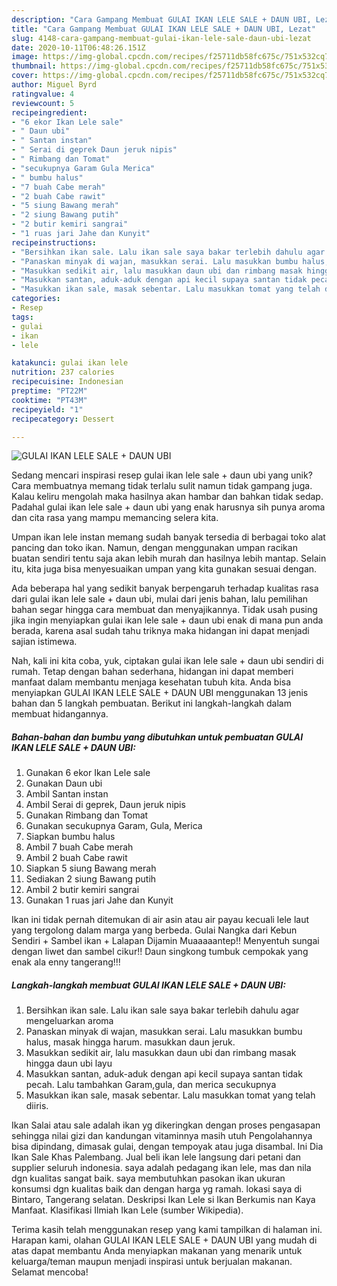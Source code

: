 ```yaml
---
description: "Cara Gampang Membuat GULAI IKAN LELE SALE + DAUN UBI, Lezat"
title: "Cara Gampang Membuat GULAI IKAN LELE SALE + DAUN UBI, Lezat"
slug: 4148-cara-gampang-membuat-gulai-ikan-lele-sale-daun-ubi-lezat
date: 2020-10-11T06:48:26.151Z
image: https://img-global.cpcdn.com/recipes/f25711db58fc675c/751x532cq70/gulai-ikan-lele-sale-daun-ubi-foto-resep-utama.jpg
thumbnail: https://img-global.cpcdn.com/recipes/f25711db58fc675c/751x532cq70/gulai-ikan-lele-sale-daun-ubi-foto-resep-utama.jpg
cover: https://img-global.cpcdn.com/recipes/f25711db58fc675c/751x532cq70/gulai-ikan-lele-sale-daun-ubi-foto-resep-utama.jpg
author: Miguel Byrd
ratingvalue: 4
reviewcount: 5
recipeingredient:
- "6 ekor Ikan Lele sale"
- " Daun ubi"
- " Santan instan"
- " Serai di geprek Daun jeruk nipis"
- " Rimbang dan Tomat"
- "secukupnya Garam Gula Merica"
- " bumbu halus"
- "7 buah Cabe merah"
- "2 buah Cabe rawit"
- "5 siung Bawang merah"
- "2 siung Bawang putih"
- "2 butir kemiri sangrai"
- "1 ruas jari Jahe dan Kunyit"
recipeinstructions:
- "Bersihkan ikan sale. Lalu ikan sale saya bakar terlebih dahulu agar mengeluarkan aroma"
- "Panaskan minyak di wajan, masukkan serai. Lalu masukkan bumbu halus, masak hingga harum. masukkan daun jeruk."
- "Masukkan sedikit air, lalu masukkan daun ubi dan rimbang masak hingga daun ubi layu"
- "Masukkan santan, aduk-aduk dengan api kecil supaya santan tidak pecah. Lalu tambahkan Garam,gula, dan merica secukupnya"
- "Masukkan ikan sale, masak sebentar. Lalu masukkan tomat yang telah diiris."
categories:
- Resep
tags:
- gulai
- ikan
- lele

katakunci: gulai ikan lele 
nutrition: 237 calories
recipecuisine: Indonesian
preptime: "PT22M"
cooktime: "PT43M"
recipeyield: "1"
recipecategory: Dessert

---
```



![GULAI IKAN LELE SALE + DAUN UBI](https://img-global.cpcdn.com/recipes/f25711db58fc675c/751x532cq70/gulai-ikan-lele-sale-daun-ubi-foto-resep-utama.jpg)

Sedang mencari inspirasi resep gulai ikan lele sale + daun ubi yang unik? Cara membuatnya memang tidak terlalu sulit namun tidak gampang juga. Kalau keliru mengolah maka hasilnya akan hambar dan bahkan tidak sedap. Padahal gulai ikan lele sale + daun ubi yang enak harusnya sih punya aroma dan cita rasa yang mampu memancing selera kita.

Umpan ikan lele instan memang sudah banyak tersedia di berbagai toko alat pancing dan toko ikan. Namun, dengan menggunakan umpan racikan buatan sendiri tentu saja akan lebih murah dan hasilnya lebih mantap. Selain itu, kita juga bisa menyesuaikan umpan yang kita gunakan sesuai dengan.

Ada beberapa hal yang sedikit banyak berpengaruh terhadap kualitas rasa dari gulai ikan lele sale + daun ubi, mulai dari jenis bahan, lalu pemilihan bahan segar hingga cara membuat dan menyajikannya. Tidak usah pusing jika ingin menyiapkan gulai ikan lele sale + daun ubi enak di mana pun anda berada, karena asal sudah tahu triknya maka hidangan ini dapat menjadi sajian istimewa.


Nah, kali ini kita coba, yuk, ciptakan gulai ikan lele sale + daun ubi sendiri di rumah. Tetap dengan bahan sederhana, hidangan ini dapat memberi manfaat dalam membantu menjaga kesehatan tubuh kita. Anda bisa menyiapkan GULAI IKAN LELE SALE + DAUN UBI menggunakan 13 jenis bahan dan 5 langkah pembuatan. Berikut ini langkah-langkah dalam membuat hidangannya.

<!--inarticleads1-->

##### Bahan-bahan dan bumbu yang dibutuhkan untuk pembuatan GULAI IKAN LELE SALE + DAUN UBI:

1. Gunakan 6 ekor Ikan Lele sale
1. Gunakan  Daun ubi
1. Ambil  Santan instan
1. Ambil  Serai di geprek, Daun jeruk nipis
1. Gunakan  Rimbang dan Tomat
1. Gunakan secukupnya Garam, Gula, Merica
1. Siapkan  bumbu halus
1. Ambil 7 buah Cabe merah
1. Ambil 2 buah Cabe rawit
1. Siapkan 5 siung Bawang merah
1. Sediakan 2 siung Bawang putih
1. Ambil 2 butir kemiri sangrai
1. Gunakan 1 ruas jari Jahe dan Kunyit


Ikan ini tidak pernah ditemukan di air asin atau air payau kecuali lele laut yang tergolong dalam marga yang berbeda. Gulai Nangka dari Kebun Sendiri + Sambel ikan + Lalapan Dijamin Muaaaaantep!! Menyentuh sungai dengan liwet dan sambel cikur!! Daun singkong tumbuk cempokak yang enak ala enny tangerang!!! 

<!--inarticleads2-->

##### Langkah-langkah membuat GULAI IKAN LELE SALE + DAUN UBI:

1. Bersihkan ikan sale. Lalu ikan sale saya bakar terlebih dahulu agar mengeluarkan aroma
1. Panaskan minyak di wajan, masukkan serai. Lalu masukkan bumbu halus, masak hingga harum. masukkan daun jeruk.
1. Masukkan sedikit air, lalu masukkan daun ubi dan rimbang masak hingga daun ubi layu
1. Masukkan santan, aduk-aduk dengan api kecil supaya santan tidak pecah. Lalu tambahkan Garam,gula, dan merica secukupnya
1. Masukkan ikan sale, masak sebentar. Lalu masukkan tomat yang telah diiris.


Ikan Salai atau sale adalah ikan yg dikeringkan dengan proses pengasapan sehingga nilai gizi dan kandungan vitaminnya masih utuh Pengolahannya bisa dipindang, dimasak gulai, dengan tempoyak atau juga disambal. Ini Dia Ikan Sale Khas Palembang. Jual beli ikan lele langsung dari petani dan supplier seluruh indonesia. saya adalah pedagang ikan lele, mas dan nila dgn kualitas sangat baik. saya membutuhkan pasokan ikan ukuran konsumsi dgn kualitas baik dan dengan harga yg ramah. lokasi saya di Bintaro, Tangerang selatan. Deskripsi Ikan Lele si Ikan Berkumis nan Kaya Manfaat. Klasifikasi Ilmiah Ikan Lele (sumber Wikipedia). 

Terima kasih telah menggunakan resep yang kami tampilkan di halaman ini. Harapan kami, olahan GULAI IKAN LELE SALE + DAUN UBI yang mudah di atas dapat membantu Anda menyiapkan makanan yang menarik untuk keluarga/teman maupun menjadi inspirasi untuk berjualan makanan. Selamat mencoba!
